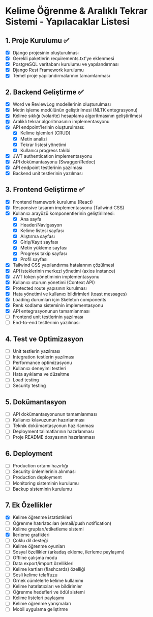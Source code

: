 # Kelime Öğrenme & Aralıklı Tekrar Sistemi - Yapılacaklar Listesi

## 1. Proje Kurulumu ✅
- [x] Django projesinin oluşturulması
- [x] Gerekli paketlerin requirements.txt'ye eklenmesi
- [x] PostgreSQL veritabanı kurulumu ve yapılandırması
- [x] Django Rest Framework kurulumu
- [x] Temel proje yapılandırmalarının tamamlanması

## 2. Backend Geliştirme ✅
- [x] Word ve ReviewLog modellerinin oluşturulması
- [x] Metin işleme modülünün geliştirilmesi (NLTK entegrasyonu)
- [x] Kelime sıklığı (volarite) hesaplama algoritmasının geliştirilmesi
- [x] Aralıklı tekrar algoritmasının implementasyonu
- [x] API endpoint'lerinin oluşturulması:
  - [x] Kelime işlemleri (CRUD)
  - [x] Metin analizi
  - [x] Tekrar listesi yönetimi
  - [x] Kullanıcı progress takibi
- [x] JWT authentication implementasyonu
- [x] API dokümantasyonu (Swagger/Redoc)
- [x] API endpoint testlerinin yazılması
- [x] Backend unit testlerinin yazılması

## 3. Frontend Geliştirme ✅
- [x] Frontend framework kurulumu (React)
- [x] Responsive tasarım implementasyonu (Tailwind CSS)
- [x] Kullanıcı arayüzü komponentlerinin geliştirilmesi:
  - [x] Ana sayfa
  - [x] Header/Navigasyon
  - [x] Kelime listesi sayfası
  - [x] Alıştırma sayfası
  - [x] Giriş/Kayıt sayfası
  - [x] Metin yükleme sayfası
  - [x] Progress takip sayfası
  - [x] Profil sayfası
- [x] Tailwind CSS yapılandırma hatalarının çözülmesi
- [x] API isteklerinin merkezi yönetimi (axios instance)
- [x] JWT token yönetiminin implementasyonu
- [x] Kullanıcı oturum yönetimi (Context API)
- [x] Protected route yapısının kurulması
- [x] Hata yönetimi ve kullanıcı bildirimleri (toast messages)
- [x] Loading durumları için Skeleton components
- [x] Renk kodlama sisteminin implementasyonu
- [x] API entegrasyonunun tamamlanması
- [ ] Frontend unit testlerinin yazılması
- [ ] End-to-end testlerinin yazılması

## 4. Test ve Optimizasyon
- [ ] Unit testlerin yazılması
- [ ] Integration testlerin yazılması
- [ ] Performance optimizasyonu
- [ ] Kullanıcı deneyimi testleri
- [ ] Hata ayıklama ve düzeltme
- [ ] Load testing
- [ ] Security testing

## 5. Dokümantasyon
- [ ] API dokümantasyonunun tamamlanması
- [ ] Kullanıcı kılavuzunun hazırlanması
- [ ] Teknik dokümantasyonun hazırlanması
- [ ] Deployment talimatlarının hazırlanması
- [ ] Proje README dosyasının hazırlanması

## 6. Deployment
- [ ] Production ortamı hazırlığı
- [ ] Security önlemlerinin alınması
- [ ] Production deployment
- [ ] Monitoring sisteminin kurulumu
- [ ] Backup sisteminin kurulumu

## 7. Ek Özellikler
- [x] Kelime öğrenme istatistikleri
- [ ] Öğrenme hatırlatıcıları (email/push notification)
- [ ] Kelime grupları/etiketleme sistemi
- [x] İlerleme grafikleri
- [ ] Çoklu dil desteği
- [ ] Kelime öğrenme oyunları
- [ ] Sosyal özellikler (arkadaş ekleme, ilerleme paylaşımı)
- [ ] Offline çalışma modu
- [ ] Data export/import özellikleri
- [ ] Kelime kartları (flashcards) özelliği
- [ ] Sesli kelime telaffuzu
- [ ] Örnek cümlelerle kelime kullanımı
- [ ] Kelime hatırlatıcıları ve bildirimler
- [ ] Öğrenme hedefleri ve ödül sistemi
- [ ] Kelime listeleri paylaşımı
- [ ] Kelime öğrenme yarışmaları
- [ ] Mobil uygulama geliştirme 